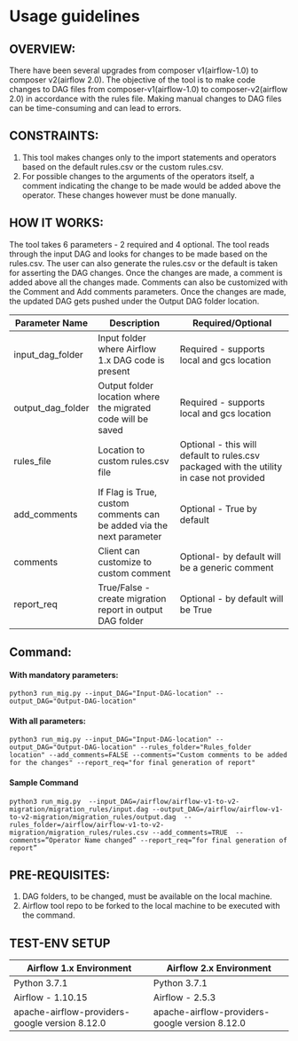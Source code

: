 # Usage guidelines


## OVERVIEW:

There have been several upgrades from composer v1(airflow-1.0) to
composer v2(airflow 2.0). The objective of the tool is to make code
changes to DAG files from composer-v1(airflow-1.0) to
composer-v2(airflow 2.0) in accordance with the rules file. Making
manual changes to DAG files can be time-consuming and can lead to
errors.


## CONSTRAINTS: 

1. This tool makes changes only to the import statements and operators based on the default rules.csv or the custom
rules.csv.
2. For possible changes to the arguments of the operators
itself, a comment indicating the change to be made would be added above
the operator. These changes however must be done manually. 


## HOW IT WORKS:

The tool takes 6 parameters - 2 required and 4 optional. The tool reads
through the input DAG and looks for changes to be made based on the
rules.csv. The user can also generate the rules.csv or the default is
taken for asserting the DAG changes. Once the changes are made, a
comment is added above all the changes made. Comments can also be
customized with the Comment and Add comments parameters. Once the
changes are made, the updated DAG gets pushed under the Output DAG folder
location.

| Parameter Name    | Description                                                          | Required/Optional                                                                        |
|-------------------|----------------------------------------------------------------------|------------------------------------------------------------------------------------------|
| input_dag_folder  | Input folder where Airflow 1.x DAG code is present                   | Required - supports local and gcs location                                               |
| output_dag_folder | Output folder location where the migrated code will be saved         | Required - supports local and gcs location                                               |
| rules_file        | Location to custom rules.csv file                                    | Optional - this will default to rules.csv packaged with the utility in case not provided |
| add_comments      | If Flag is True, custom comments can be added via the next parameter | Optional - True by default                                                               |
| comments          | Client can customize to custom comment                               | Optional- by default will be a generic comment                                           |
| report_req        | True/False - create migration report in output DAG folder            | Optional - by default will be True                                                       |


## Command:

#### With mandatory parameters: 

``` 
python3 run_mig.py --input_DAG="Input-DAG-location" --output_DAG="Output-DAG-location" 
```

#### With all parameters: 

```` 
python3 run_mig.py --input_DAG="Input-DAG-location" --output_DAG="Output-DAG-location" --rules_folder="Rules_folder location" --add_comments=FALSE --comments="Custom comments to be added for the changes" --report_req="for final generation of report"
````

#### Sample Command

```
python3 run_mig.py  --input_DAG=/airflow/airflow-v1-to-v2-migration/migration_rules/input.dag --output_DAG=/airflow/airflow-v1-to-v2-migration/migration_rules/output.dag  --rules_folder=/airflow/airflow-v1-to-v2-migration/migration_rules/rules.csv --add_comments=TRUE  --comments=”Operator Name changed” --report_req=”for final generation of report”
```


## PRE-REQUISITES: 

1. DAG folders, to be changed, must be available on the local machine.
2. Airflow tool repo to be forked to the local machine to be executed with the command.


## TEST-ENV SETUP

| Airflow 1.x Environment                        | Airflow 2.x Environment                        |
|------------------------------------------------|------------------------------------------------|
| Python 3.7.1                                   | Python 3.7.1                                   |
| Airflow - 1.10.15                              | Airflow - 2.5.3                                |
| apache-airflow-providers-google version 8.12.0 | apache-airflow-providers-google version 8.12.0 |
